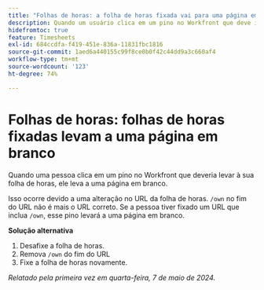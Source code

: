 ```yaml
---
title: "Folhas de horas: a folha de horas fixada vai para uma página em branco"
description: Quando um usuário clica em um pino no Workfront que deve ir para a folha de horas, o pino vai para uma página em branco. Uma solução alternativa está disponível.
hidefromtoc: true
feature: Timesheets
exl-id: 684ccdfa-f419-451e-836a-11831fbc1816
source-git-commit: 1aed6a440155c99f8ce0b0f42c44dd9a3c660af4
workflow-type: tm+mt
source-wordcount: '123'
ht-degree: 74%

---
```


# Folhas de horas: folhas de horas fixadas levam a uma página em branco

<!--article live for workaround-->

Quando uma pessoa clica em um pino no Workfront que deveria levar à sua folha de horas, ele leva a uma página em branco.

Isso ocorre devido a uma alteração no URL da folha de horas. `/own` no fim do URL não é mais o URL correto. Se a pessoa tiver fixado um URL que inclua `/own`, esse pino levará a uma página em branco.

**Solução alternativa**

1. Desafixe a folha de horas.
1. Remova `/own` do fim do URL
1. Fixe a folha de horas novamente.

_Relatado pela primeira vez em quarta-feira, 7 de maio de 2024._
